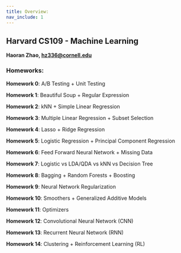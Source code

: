 ```yaml
---
title: Overview:
nav_include: 1
---
```


## Harvard CS109 - Machine Learning

**Haoran Zhao, hz336@cornell.edu**

### Homeworks:

**Homework 0**: A/B Testing + Unit Testing

**Homework 1**: Beautiful Soup + Regular Expression

**Homework 2**: kNN + Simple Linear Regression

**Homework 3**: Multiple Linear Regression + Subset Selection 

**Homework 4**: Lasso + Ridge Regression 

**Homework 5**: Logistic Regression + Principal Component Regression

**Homework 6**: Feed Forward Neural Network + Missing Data

**Homework 7**: Logistic vs LDA/QDA vs kNN vs Decision Tree

**Homework 8**: Bagging + Random Forests + Boosting

**Homework 9**: Neural Network Regularization

**Homework 10**: Smoothers + Generalized Additive Models

**Homework 11**: Optimizers

**Homework 12**: Convolutional Neural Network (CNN)

**Homework 13**: Recurrent Neural Network (RNN)

**Homework 14**: Clustering + Reinforcement Learning (RL)





